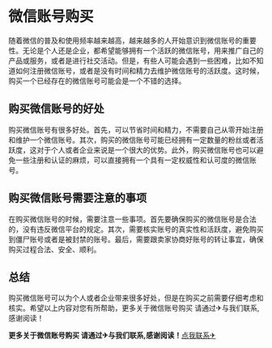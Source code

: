 # 微信账号购买

随着微信的普及和使用频率越来越高，越来越多的人开始意识到微信账号的重要性。无论是个人还是企业，都希望能够拥有一个活跃的微信账号，用来推广自己的产品或服务，或者是进行社交活动。但是，有些人可能会遇到一些困难，比如不知道如何注册微信账号，或者是没有时间和精力去维护微信账号的活跃度。这时候，购买一个已经存在的微信账号可能会是一个不错的选择。

## 购买微信账号的好处

购买微信账号有很多好处。首先，可以节省时间和精力，不需要自己从零开始注册和维护一个微信账号。其次，购买的微信账号可能已经拥有一定数量的粉丝或者活跃度，这对于个人或者企业来说是一个很大的优势。此外，购买微信账号也可以避免一些注册和认证的麻烦，可以直接拥有一个具有一定权威性和认可度的微信账号。

## 购买微信账号需要注意的事项

在购买微信账号的时候，需要注意一些事项。首先要确保购买的微信账号是合法的，没有违反微信平台的规定。其次，需要核实账号的真实性和活跃度，避免购买到僵尸账号或者是被封禁的账号。最后，需要跟卖家协商好账号的转让事宜，确保购买过程合法、安全、顺利。

## 总结

购买微信账号可以为个人或者企业带来很多好处，但是在购买之前需要仔细考虑和核实。希望以上内容对您有所帮助，更多关于微信账号购买 请通过✈与我们联系,感谢阅读！

**更多关于微信账号购买 请通过✈与我们联系,感谢阅读！**[点我联系✈](https://ac.G208.com)
